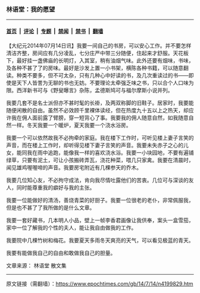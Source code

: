 ### 林语堂：我的愿望

---

#### [首页](../../../..?n4199829) &nbsp;|&nbsp; [评论](../../../../../epoch-comment?n4199829) &nbsp;|&nbsp; [专题](../../../../../epoch-special?n4199829) &nbsp;|&nbsp; [禁闻](../../../../../epoch-news?n4199829) &nbsp;|&nbsp; [禁书](../../../../../books?n4199829) &nbsp;|&nbsp; [翻墙](https://github.com/gfw-breaker/nogfw/blob/master/README.md?n4199829)


<div class="post_content" id="artbody" itemprop="articleBody">
 <!-- article content begin -->
 <p>
  【大纪元2014年07月14日讯】我要一间自己的书房，可以安心工作。并不要怎样清洁齐整，房间应有几分凌乱，七分庄严中带三分随便，住起来才舒服。天花板下，最好挂一盏佛庙的长明灯，入其室，稍有油烟气味。此外还要有烟味，书味，及各种不甚了了的房味。最好是沙发上置一小书架，横陈各种书籍，可以随意翻读。种类不要多，但不可太杂，只有几种心中好读的书，及几次重读过的书——即使是天下人皆詈为无聊的书也无妨。不要理论太牵强乏味之书，只以合个人口味为限。西洋新书可与《野叟曝言》杂陈，孟德斯鸠可与福尔摩斯小说并列。
 </p>
 <p>
  我要几套不是名士派但亦不甚时髦的长褂，及两双称脚的旧鞋子。居家时，我要能随便闲散的自由。虽然不必效顾千里裸体读经，但在热度九十五以上之热天，却应许我在佣人面前露了臂膀，穿一短背心了事。我要我的佣人随意自然，如我随意自然一样。冬天我要一个暖炉，夏天我要一个浇水浴房。
 </p>
 <p>
  我要一个可以依然故我不必拘牵的家庭。我在楼下工作时，可听见楼上妻子言笑的声音，而在楼上工作时，却听得见楼下妻子言笑的声音。我要未失赤子之心的儿女，能同我在雨中追跑，能像我一样的喜欢浇水浴。我要一小块园地，不要有遍铺绿草，只要有泥土，可让小孩搬砖弄瓦，浇花种菜，喂几只家禽。我要在清晨时，闻见雄鸡喔喔啼的声音。我要房宅附近有几棵参天的乔木。
 </p>
 <p>
  我要几位知心友，不必拘守成法，肯向我尽情吐露他们的苦衷。几位可与深谈的友人，同时能尊重我的癖好与我的主张。
 </p>
 <p>
  我要一位能做好的清汤，善烧青菜的好厨子。我要一位很老的老仆，非常佩服我，但是也不甚了了我所做的是什么文章。
 </p>
 <p>
  我要一套好藏书，几本明人小品，壁上一帧李香君画像让我供奉，案头一盒雪茄，家中一位了解我的个性的夫人，能让我自由做我的工作。
 </p>
 <p>
  我要院中几棵竹树和梅花。我要夏天多雨冬天爽亮的天气，可以看见极蓝的青天。
 </p>
 <p>
  我要有能做我自己的自由和敢做我自己的胆量。
 </p>
 <p>
  文章来源：
  <ok href="https://www.epochtimes.com/gb/tag/%E6%9E%97%E8%AF%AD%E5%A0%82.html">
   林语堂
  </ok>
  散文集
 </p>
 <!-- article content end -->
 <div id="below_article_ad">
 </div>
</div>


---

原文链接（需翻墙）：https://www.epochtimes.com/gb/14/7/14/n4199829.htm